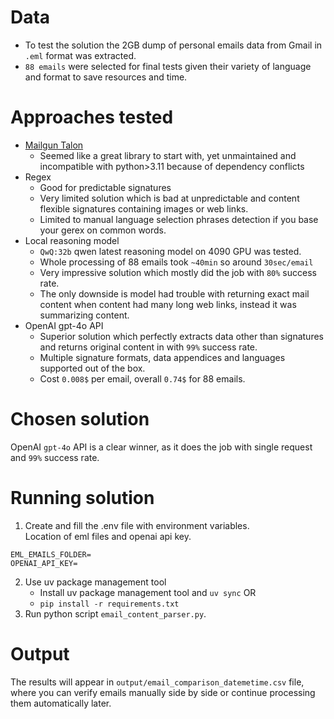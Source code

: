 # Data
- To test the solution the 2GB dump of personal emails data from Gmail in `.eml` format was extracted.
- `88 emails` were selected for final tests given their variety of language and format to save resources and time.

# Approaches tested
- [Mailgun Talon](https://github.com/mailgun/talon)
    - Seemed like a great library to start with, yet unmaintained and incompatible with python>3.11 because of dependency conflicts
- Regex
    - Good for predictable signatures
    - Very limited solution which is bad at unpredictable and content flexible signatures containing images or web links.
    - Limited to manual language selection phrases detection if you base your gerex on common words.
- Local reasoning model
    - `QwQ:32b` qwen latest reasoning model on 4090 GPU was tested.
    - Whole processing of 88 emails took `~40min` so around `30sec/email`
    - Very impressive solution which mostly did the job with `80%` success rate.
    - The only downside is model had trouble with returning exact mail content when content had many long web links, instead it was summarizing content.
- OpenAI gpt-4o API
    - Superior solution which perfectly extracts data other than signatures and returns original content in with `99%` success rate.
    - Multiple signature formats, data appendices and languages supported out of the box.
    - Cost `0.008$` per email, overall `0.74$` for 88 emails.

# Chosen solution
OpenAI `gpt-4o` API is a clear winner, as it does the job with single request and `99%` success rate.

# Running solution
1. Create and fill the .env file with environment variables.<br>
Location of eml files and openai api key.
```
EML_EMAILS_FOLDER=
OPENAI_API_KEY=
```
2. Use uv package management tool 
    - Install uv package management tool and `uv sync`
    OR
    - `pip install -r requirements.txt`
3. Run python script `email_content_parser.py`.

# Output
The results will appear in `output/email_comparison_datemetime.csv` file, where you can verify emails manually side by side or continue processing them automatically later.
